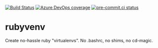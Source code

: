 [![Build Status](https://dev.azure.com/asottile/asottile/_apis/build/status/asottile.rubyvenv?branchName=master)](https://dev.azure.com/asottile/asottile/_build/latest?definitionId=50&branchName=master)
[![Azure DevOps coverage](https://img.shields.io/azure-devops/coverage/asottile/asottile/50/master.svg)](https://dev.azure.com/asottile/asottile/_build/latest?definitionId=50&branchName=master)
[![pre-commit.ci status](https://results.pre-commit.ci/badge/github/asottile/rubyvenv/master.svg)](https://results.pre-commit.ci/latest/github/asottile/rubyvenv/master)

rubyvenv
========

Create no-hassle ruby "virtualenvs".  No .bashrc, no shims, no cd-magic.
